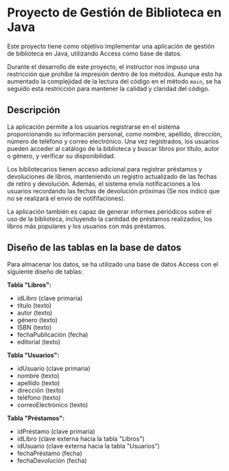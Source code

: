 # Proyecto de Gestión de Biblioteca en Java

Este proyecto tiene como objetivo implementar una aplicación de gestión de biblioteca en Java, utilizando Access como base de datos.

Durante el desarrollo de este proyecto, el instructor nos impuso una restricción que prohíbe la impresión dentro de los métodos. Aunque esto ha aumentado la complejidad de la lectura del código en el método `main`, se ha seguido esta restricción para mantener la calidad y claridad del código.

## Descripción

La aplicación permite a los usuarios registrarse en el sistema proporcionando su información personal, como nombre, apellido, dirección, número de teléfono y correo electrónico. Una vez registrados, los usuarios pueden acceder al catálogo de la biblioteca y buscar libros por título, autor o género, y verificar su disponibilidad.

Los bibliotecarios tienen acceso adicional para registrar préstamos y devoluciones de libros, manteniendo un registro actualizado de las fechas de retiro y devolución. Además, el sistema envía notificaciones a los usuarios recordando las fechas de devolución próximas (Se nos indicó que no se realizará el envio de notififaciones).

La aplicación también es capaz de generar informes periódicos sobre el uso de la biblioteca, incluyendo la cantidad de préstamos realizados, los libros más populares y los usuarios con más préstamos.

## Diseño de las tablas en la base de datos

Para almacenar los datos, se ha utilizado una base de datos Access con el siguiente diseño de tablas:

**Tabla "Libros":**
- idLibro (clave primaria)
- título (texto)
- autor (texto)
- género (texto)
- ISBN (texto)
- fechaPublicación (fecha)
- editorial (texto)

**Tabla "Usuarios":**
- idUsuario (clave primaria)
- nombre (texto)
- apellido (texto)
- dirección (texto)
- teléfono (texto)
- correoElectrónico (texto)

**Tabla "Préstamos":**
- idPréstamo (clave primaria)
- idLibro (clave externa hacia la tabla "Libros")
- idUsuario (clave externa hacia la tabla "Usuarios")
- fechaPréstamo (fecha)
- fechaDevolución (fecha)
